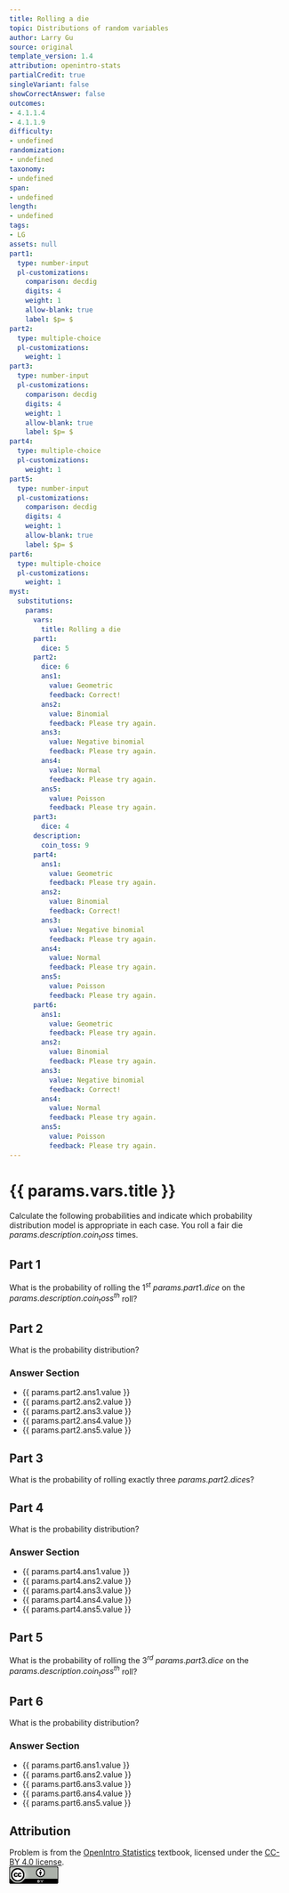 ```yaml
---
title: Rolling a die
topic: Distributions of random variables
author: Larry Gu
source: original
template_version: 1.4
attribution: openintro-stats
partialCredit: true
singleVariant: false
showCorrectAnswer: false
outcomes:
- 4.1.1.4
- 4.1.1.9
difficulty:
- undefined
randomization:
- undefined
taxonomy:
- undefined
span:
- undefined
length:
- undefined
tags:
- LG
assets: null
part1:
  type: number-input
  pl-customizations:
    comparison: decdig
    digits: 4
    weight: 1
    allow-blank: true
    label: $p= $
part2:
  type: multiple-choice
  pl-customizations:
    weight: 1
part3:
  type: number-input
  pl-customizations:
    comparison: decdig
    digits: 4
    weight: 1
    allow-blank: true
    label: $p= $
part4:
  type: multiple-choice
  pl-customizations:
    weight: 1
part5:
  type: number-input
  pl-customizations:
    comparison: decdig
    digits: 4
    weight: 1
    allow-blank: true
    label: $p= $
part6:
  type: multiple-choice
  pl-customizations:
    weight: 1
myst:
  substitutions:
    params:
      vars:
        title: Rolling a die
      part1:
        dice: 5
      part2:
        dice: 6
        ans1:
          value: Geometric
          feedback: Correct!
        ans2:
          value: Binomial
          feedback: Please try again.
        ans3:
          value: Negative binomial
          feedback: Please try again.
        ans4:
          value: Normal
          feedback: Please try again.
        ans5:
          value: Poisson
          feedback: Please try again.
      part3:
        dice: 4
      description:
        coin_toss: 9
      part4:
        ans1:
          value: Geometric
          feedback: Please try again.
        ans2:
          value: Binomial
          feedback: Correct!
        ans3:
          value: Negative binomial
          feedback: Please try again.
        ans4:
          value: Normal
          feedback: Please try again.
        ans5:
          value: Poisson
          feedback: Please try again.
      part6:
        ans1:
          value: Geometric
          feedback: Please try again.
        ans2:
          value: Binomial
          feedback: Please try again.
        ans3:
          value: Negative binomial
          feedback: Correct!
        ans4:
          value: Normal
          feedback: Please try again.
        ans5:
          value: Poisson
          feedback: Please try again.
---
```

# {{ params.vars.title }}
Calculate the following probabilities and indicate which probability distribution model is appropriate in each case. You roll a fair die ${{ params.description.coin_toss }}$ times.

## Part 1

What is the probability of rolling the $1^{st}$ ${{ params.part1.dice }}$ on the ${{ params.description.coin_toss }}^{th}$ roll?

## Part 2

What is the probability distribution?

### Answer Section

- {{ params.part2.ans1.value }}
- {{ params.part2.ans2.value }}
- {{ params.part2.ans3.value }}
- {{ params.part2.ans4.value }}
- {{ params.part2.ans5.value }}

## Part 3

What is the probability of rolling exactly three ${{ params.part2.dice }}$s?

## Part 4

What is the probability distribution?

### Answer Section

- {{ params.part4.ans1.value }}
- {{ params.part4.ans2.value }}
- {{ params.part4.ans3.value }}
- {{ params.part4.ans4.value }}
- {{ params.part4.ans5.value }}

## Part 5

What is the probability of rolling the $3^{rd}$ ${{ params.part3.dice }}$ on the ${{ params.description.coin_toss }}^{th}$ roll?

## Part 6

What is the probability distribution?

### Answer Section

- {{ params.part6.ans1.value }}
- {{ params.part6.ans2.value }}
- {{ params.part6.ans3.value }}
- {{ params.part6.ans4.value }}
- {{ params.part6.ans5.value }}

## Attribution

Problem is from the [OpenIntro Statistics](https://openintro.org/book/os/) textbook, licensed under the [CC-BY 4.0 license](https://creativecommons.org/licenses/by/4.0/).<br>![Image representing the Creative Commons 4.0 BY license.](https://raw.githubusercontent.com/firasm/bits/master/by.png)